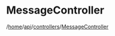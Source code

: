 # MessageController

/[home](/README.md)/[api](/docs/api/README.md)/[controllers](/docs/api/README.md#controllers)/[MessageController](/docs/api/controllers/MessageController.md)
